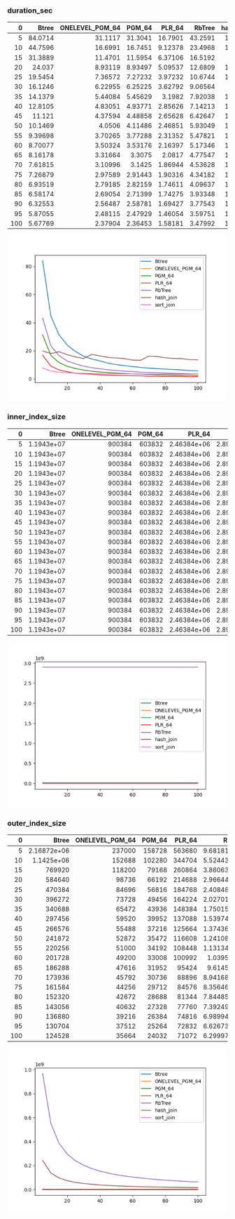 ### duration_sec

|   0 |    Btree |   ONELEVEL_PGM_64 |   PGM_64 |   PLR_64 |   RbTree |   hash_join |   sort_join |
|----:|---------:|------------------:|---------:|---------:|---------:|------------:|------------:|
|   5 | 84.0714  |          31.1117  | 31.3041  | 16.7901  | 43.2591  |     19.7725 |     7.74314 |
|  10 | 44.7596  |          16.6991  | 16.7451  |  9.12378 | 23.4968  |     18.0341 |     5.54011 |
|  15 | 31.3889  |          11.4701  | 11.5954  |  6.37106 | 16.5192  |     19.284  |     4.72573 |
|  20 | 24.037   |           8.93119 |  8.93497 |  5.09537 | 12.6809  |     17.2167 |     4.29202 |
|  25 | 19.5454  |           7.36572 |  7.27232 |  3.97232 | 10.6744  |     15.5784 |     4.09012 |
|  30 | 16.1246  |           6.22955 |  6.25225 |  3.62792 |  9.06564 |     14.431  |     3.93741 |
|  35 | 14.1379  |           5.44084 |  5.45629 |  3.1982  |  7.92038 |     17.3693 |     3.79799 |
|  40 | 12.8105  |           4.83051 |  4.93771 |  2.85626 |  7.14213 |     16.3177 |     3.7037  |
|  45 | 11.121   |           4.37594 |  4.48858 |  2.65628 |  6.42647 |     15.2595 |     3.64021 |
|  50 | 10.1469  |           4.0506  |  4.11486 |  2.46851 |  5.93049 |     14.8211 |     3.62468 |
|  55 |  9.39698 |           3.70265 |  3.77288 |  2.31352 |  5.47821 |     14.4062 |     3.52651 |
|  60 |  8.70077 |           3.50324 |  3.53176 |  2.16397 |  5.17346 |     13.3317 |     3.48393 |
|  65 |  8.16178 |           3.31664 |  3.3075  |  2.0817  |  4.77547 |     13.1982 |     3.44273 |
|  70 |  7.61815 |           3.10996 |  3.1425  |  1.86944 |  4.53628 |     16.2069 |     3.52367 |
|  75 |  7.26879 |           2.97589 |  2.91443 |  1.90316 |  4.34182 |     15.8654 |     3.42496 |
|  80 |  6.93519 |           2.79185 |  2.82159 |  1.74611 |  4.09637 |     14.9986 |     3.48057 |
|  85 |  6.58174 |           2.69054 |  2.71399 |  1.74275 |  3.93348 |     14.4886 |     3.4345  |
|  90 |  6.32553 |           2.56487 |  2.58781 |  1.69427 |  3.77543 |     14.3616 |     3.33714 |
|  95 |  5.87055 |           2.48115 |  2.47929 |  1.46054 |  3.59751 |     13.6563 |     3.327   |
| 100 |  5.67769 |           2.37904 |  2.36453 |  1.58181 |  3.47992 |     13.5481 |     3.48267 |

![duration_sec.png](duration_sec.png)

### inner_index_size

|   0 |      Btree |   ONELEVEL_PGM_64 |   PGM_64 |      PLR_64 |      RbTree |   hash_join |   sort_join |
|----:|-----------:|------------------:|---------:|------------:|------------:|------------:|------------:|
|   5 | 1.1943e+07 |            900384 |   603832 | 2.46384e+06 | 2.89398e+09 |         nan |         nan |
|  10 | 1.1943e+07 |            900384 |   603832 | 2.46384e+06 | 2.89398e+09 |         nan |         nan |
|  15 | 1.1943e+07 |            900384 |   603832 | 2.46384e+06 | 2.89398e+09 |         nan |         nan |
|  20 | 1.1943e+07 |            900384 |   603832 | 2.46384e+06 | 2.89398e+09 |         nan |         nan |
|  25 | 1.1943e+07 |            900384 |   603832 | 2.46384e+06 | 2.89398e+09 |         nan |         nan |
|  30 | 1.1943e+07 |            900384 |   603832 | 2.46384e+06 | 2.89398e+09 |         nan |         nan |
|  35 | 1.1943e+07 |            900384 |   603832 | 2.46384e+06 | 2.89398e+09 |         nan |         nan |
|  40 | 1.1943e+07 |            900384 |   603832 | 2.46384e+06 | 2.89398e+09 |         nan |         nan |
|  45 | 1.1943e+07 |            900384 |   603832 | 2.46384e+06 | 2.89398e+09 |         nan |         nan |
|  50 | 1.1943e+07 |            900384 |   603832 | 2.46384e+06 | 2.89398e+09 |         nan |         nan |
|  55 | 1.1943e+07 |            900384 |   603832 | 2.46384e+06 | 2.89398e+09 |         nan |         nan |
|  60 | 1.1943e+07 |            900384 |   603832 | 2.46384e+06 | 2.89398e+09 |         nan |         nan |
|  65 | 1.1943e+07 |            900384 |   603832 | 2.46384e+06 | 2.89398e+09 |         nan |         nan |
|  70 | 1.1943e+07 |            900384 |   603832 | 2.46384e+06 | 2.89398e+09 |         nan |         nan |
|  75 | 1.1943e+07 |            900384 |   603832 | 2.46384e+06 | 2.89398e+09 |         nan |         nan |
|  80 | 1.1943e+07 |            900384 |   603832 | 2.46384e+06 | 2.89398e+09 |         nan |         nan |
|  85 | 1.1943e+07 |            900384 |   603832 | 2.46384e+06 | 2.89398e+09 |         nan |         nan |
|  90 | 1.1943e+07 |            900384 |   603832 | 2.46384e+06 | 2.89398e+09 |         nan |         nan |
|  95 | 1.1943e+07 |            900384 |   603832 | 2.46384e+06 | 2.89398e+09 |         nan |         nan |
| 100 | 1.1943e+07 |            900384 |   603832 | 2.46384e+06 | 2.89398e+09 |         nan |         nan |

![inner_index_size.png](inner_index_size.png)

### outer_index_size

|   0 |            Btree |   ONELEVEL_PGM_64 |   PGM_64 |   PLR_64 |      RbTree |   hash_join |   sort_join |
|----:|-----------------:|------------------:|---------:|---------:|------------:|------------:|------------:|
|   5 |      2.16872e+06 |            237000 |   158728 |   563680 | 9.68181e+08 | 2.42045e+08 |         nan |
|  10 |      1.1425e+06  |            152688 |   102280 |   344704 | 5.52443e+08 | 1.38111e+08 |         nan |
|  15 | 769920           |            118200 |    79168 |   260864 | 3.86063e+08 | 9.65157e+07 |         nan |
|  20 | 584640           |             98736 |    66192 |   214688 | 2.96644e+08 | 7.4161e+07  |         nan |
|  25 | 470384           |             84696 |    56816 |   184768 | 2.40848e+08 | 6.02121e+07 |         nan |
|  30 | 396272           |             73728 |    49456 |   164224 | 2.02701e+08 | 5.06753e+07 |         nan |
|  35 | 340688           |             65472 |    43936 |   148384 | 1.75015e+08 | 4.37538e+07 |         nan |
|  40 | 297456           |             59520 |    39952 |   137088 | 1.53974e+08 | 3.84936e+07 |         nan |
|  45 | 266576           |             55488 |    37216 |   125664 | 1.37436e+08 | 3.4359e+07  |         nan |
|  50 | 241872           |             52872 |    35472 |   116608 | 1.24108e+08 | 3.10271e+07 |         nan |
|  55 | 220256           |             51000 |    34192 |   108448 | 1.13134e+08 | 2.82836e+07 |         nan |
|  60 | 201728           |             49200 |    33008 |   100992 | 1.0395e+08  | 2.59874e+07 |         nan |
|  65 | 186288           |             47616 |    31952 |    95424 | 9.6145e+07  | 2.40362e+07 |         nan |
|  70 | 173936           |             45792 |    30736 |    88896 | 8.94168e+07 | 2.23542e+07 |         nan |
|  75 | 161584           |             44256 |    29712 |    84576 | 8.35646e+07 | 2.08912e+07 |         nan |
|  80 | 152320           |             42672 |    28688 |    81344 | 7.84485e+07 | 1.96121e+07 |         nan |
|  85 | 143056           |             40632 |    27328 |    77760 | 7.39249e+07 | 1.84812e+07 |         nan |
|  90 | 136880           |             39216 |    26384 |    74816 | 6.98994e+07 | 1.74748e+07 |         nan |
|  95 | 130704           |             37512 |    25264 |    72832 | 6.62673e+07 | 1.65668e+07 |         nan |
| 100 | 124528           |             35664 |    24032 |    71072 | 6.29997e+07 | 1.57499e+07 |         nan |

![outer_index_size.png](outer_index_size.png)

